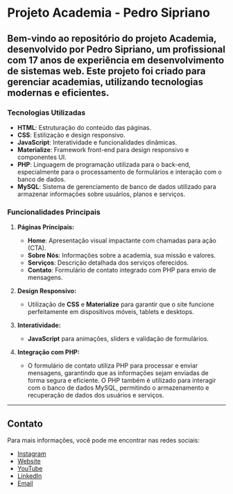# Projeto Academia - Pedro Sipriano

## Bem-vindo ao repositório do projeto **Academia**, desenvolvido por **Pedro Sipriano**, um profissional com 17 anos de experiência em desenvolvimento de sistemas web. Este projeto foi criado para gerenciar academias, utilizando tecnologias modernas e eficientes.

### Tecnologias Utilizadas

- **HTML**: Estruturação do conteúdo das páginas.
- **CSS**: Estilização e design responsivo.
- **JavaScript**: Interatividade e funcionalidades dinâmicas.
- **Materialize**: Framework front-end para design responsivo e componentes UI.
- **PHP**: Linguagem de programação utilizada para o back-end, especialmente para o processamento de formulários e interação com o banco de dados.
- **MySQL**: Sistema de gerenciamento de banco de dados utilizado para armazenar informações sobre usuários, planos e serviços.

### Funcionalidades Principais

1. **Páginas Principais:**

   - **Home**: Apresentação visual impactante com chamadas para ação (CTA).
   - **Sobre Nós**: Informações sobre a academia, sua missão e valores.
   - **Serviços**: Descrição detalhada dos serviços oferecidos.
   - **Contato**: Formulário de contato integrado com PHP para envio de mensagens.

2. **Design Responsivo:**

   - Utilização de **CSS** e **Materialize** para garantir que o site funcione perfeitamente em dispositivos móveis, tablets e desktops.

3. **Interatividade:**

   - **JavaScript** para animações, sliders e validação de formulários.

4. **Integração com PHP:**
   - O formulário de contato utiliza PHP para processar e enviar mensagens, garantindo que as informações sejam enviadas de forma segura e eficiente. O PHP também é utilizado para interagir com o banco de dados MySQL, permitindo o armazenamento e recuperação de dados dos usuários e serviços.

---

## Contato

Para mais informações, você pode me encontrar nas redes sociais:

- [Instagram](https://instagram.com/siprianoweb)
- [Website](https://siprianoweb.com.br)
- [YouTube](https://www.youtube.com/siprianoweb)
- [LinkedIn](https://www.linkedin.com/in/siprianoweb)
- [Email](mailto:siprianoweb@gmail.com)
